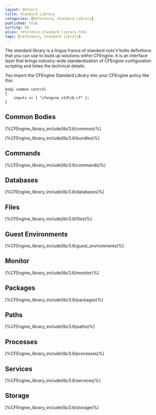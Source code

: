 ```yaml
---
layout: default
title: Standard Library
categories: [Reference, Standard Library]
published: true
sorting: 90
alias: reference-standard-library.html
tags: [reference, standard library]
---
```


The standard library is a lingua franca of standard nuts'n'bolts definitions 
that you can use to build up solutions within CFEngine. It is an interface 
layer that brings industry-wide standardization of CFEngine configuration 
scripting and hides the technical details.

You import the CFEngine Standard Library into your CFEngine policy like this:

```cf3
body common control
{
    inputs => { "cfengine_stdlib.cf" };
}
```

## Common Bodies

[%CFEngine_library_include(lib/3.6/common)%]

[%CFEngine_library_include(lib/3.6/bundles)%]

## Commands

[%CFEngine_library_include(lib/3.6/commands)%]

## Databases

[%CFEngine_library_include(lib/3.6/databases)%]

## Files

[%CFEngine_library_include(lib/3.6/files)%]

## Guest Environments

[%CFEngine_library_include(lib/3.6/guest_environments)%]

## Monitor

[%CFEngine_library_include(lib/3.6/monitor)%]

## Packages

[%CFEngine_library_include(lib/3.6/packages)%]

## Paths

[%CFEngine_library_include(lib/3.6/paths)%]

## Processes

[%CFEngine_library_include(lib/3.6/processes)%]

## Services

[%CFEngine_library_include(lib/3.6/services)%]

## Storage

[%CFEngine_library_include(lib/3.6/storage)%]
